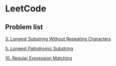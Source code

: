 # LeetCode

## Problem list

[3. Longest Substring Without Repeating Characters](3-Longest-Substring-Without-Repeating-Characters.cpp)  

[5. Longest Palindromic Substring](5-Longest-Palindromic-Substring.cpp) 

[10. Regular Expression Matching](10-Regular-Expression-Matching.cpp) 
